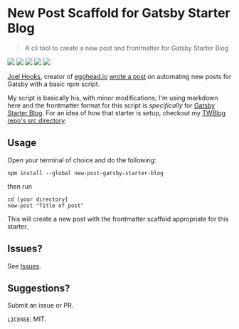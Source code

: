 # New Post Scaffold for Gatsby Starter Blog

> A cli tool to create a new post and frontmatter for Gatsby Starter Blog

![](https://img.shields.io/npm/v/new-post-gatsby-starter-blog.svg?colorB=%2306D7D9&style=flat) ![](https://img.shields.io/npm/l/new-post-gatsby-starter-blog.svg?colorB=%23FFAFFA&style=flat) ![](https://img.shields.io/github/followers/twhite96.svg?label=Follow&style=social) ![](https://img.shields.io/npm/dt/new-post-gatsby-starter-blog.svg?colorB=%23920358&style=flat) ![](https://img.shields.io/twitter/follow/TiffanyW_412.svg?label=Follow&style=social)

[Joel Hooks](https://twitter.com/jhooks), creator of [egghead.io](https://egghead.io) [wrote a post](https://joelhooks.com/a-handy-npm-script-for-creating-a-new-gatsby-blog-post) on automating new posts for Gatsby with a basic npm script.

My script is basically his, with minor modifications; I'm using markdown here and the frontmatter format for this script is *specifically* for [Gatsby Starter Blog](https://www.gatsbyjs.org/starters/gatsbyjs/gatsby-starter-blog/). For an idea of how that starter is setup, checkout my [TWBlog repo's src directory](https://github.com/twhite96/TWBlog/src/pages).

## Usage

Open your terminal of choice and do the following:

```shell
npm install --global new-post-gatsby-starter-blog
```
then run

```shell
cd [your directory]
new-post "Title of post"
```

This will create a new post with the frontmatter scaffold appropriate for this starter.

## Issues?

See [Issues](https://github.com/twhite96/gatsby-starter-blog-new-post/issues).

## Suggestions?

Submit an issue or PR.

`LICENSE`: MIT.

